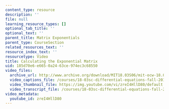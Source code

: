 ```yaml
---
content_type: resource
description: ''
file: null
learning_resource_types: []
optional_tab_title: ''
optional_text: ''
parent_title: Matrix Exponentials
parent_type: CourseSection
related_resources_text: ''
resource_index_text: ''
resourcetype: Video
title: Calculating the Exponential Matrix
uid: 185d70e6-e665-0a24-63ce-974ec3c68550
video_files:
  archive_url: http://www.archive.org/download/MIT18.03S06/mit-ocw-18.03-lec29-28apr2003-220k_512kb.mp4
  video_captions_file: /courses/18-03sc-differential-equations-fall-2011/164d734f19475e848398aa506ea69f20_zreI4HllD80.vtt
  video_thumbnail_file: https://img.youtube.com/vi/zreI4HllD80/default.jpg
  video_transcript_file: /courses/18-03sc-differential-equations-fall-2011/afbc6a057b7f927b7c60eb6f512fd73c_zreI4HllD80.pdf
video_metadata:
  youtube_id: zreI4HllD80
---
```

